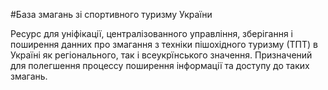 #База змагань зі спортивного туризму України

Ресурс для уніфікації, централізованного управління, зберігання і поширення данних про змагання з техніки пішохідного 
туризму (ТПТ) в Україні як регіонального, так і всеукрїнського значення. Призначений для полегшення процессу поширення 
інформації та доступу до таких змагань.

